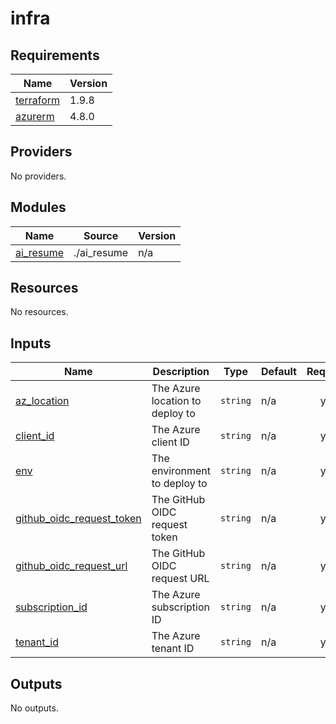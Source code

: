 # infra

<!-- BEGINNING OF PRE-COMMIT-TERRAFORM DOCS HOOK -->
## Requirements

| Name | Version |
|------|---------|
| <a name="requirement_terraform"></a> [terraform](#requirement\_terraform) | 1.9.8 |
| <a name="requirement_azurerm"></a> [azurerm](#requirement\_azurerm) | 4.8.0 |

## Providers

No providers.

## Modules

| Name | Source | Version |
|------|--------|---------|
| <a name="module_ai_resume"></a> [ai\_resume](#module\_ai\_resume) | ./ai_resume | n/a |

## Resources

No resources.

## Inputs

| Name | Description | Type | Default | Required |
|------|-------------|------|---------|:--------:|
| <a name="input_az_location"></a> [az\_location](#input\_az\_location) | The Azure location to deploy to | `string` | n/a | yes |
| <a name="input_client_id"></a> [client\_id](#input\_client\_id) | The Azure client ID | `string` | n/a | yes |
| <a name="input_env"></a> [env](#input\_env) | The environment to deploy to | `string` | n/a | yes |
| <a name="input_github_oidc_request_token"></a> [github\_oidc\_request\_token](#input\_github\_oidc\_request\_token) | The GitHub OIDC request token | `string` | n/a | yes |
| <a name="input_github_oidc_request_url"></a> [github\_oidc\_request\_url](#input\_github\_oidc\_request\_url) | The GitHub OIDC request URL | `string` | n/a | yes |
| <a name="input_subscription_id"></a> [subscription\_id](#input\_subscription\_id) | The Azure subscription ID | `string` | n/a | yes |
| <a name="input_tenant_id"></a> [tenant\_id](#input\_tenant\_id) | The Azure tenant ID | `string` | n/a | yes |

## Outputs

No outputs.
<!-- END OF PRE-COMMIT-TERRAFORM DOCS HOOK -->
